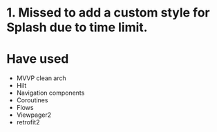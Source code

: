 # 1. Missed to add a custom style for Splash due to time limit.
# Have used
- MVVP clean arch
- Hilt
- Navigation components
- Coroutines
- Flows
- Viewpager2
- retrofit2

